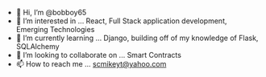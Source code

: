 - 👋 Hi, I’m @bobboy65
- 👀 I’m interested in ... React, Full Stack application development, Emerging Technologies
- 🌱 I’m currently learning ... Django, building off of my knowledge of Flask, SQLAlchemy
- 💞️ I’m looking to collaborate on ... Smart Contracts 
- 📫 How to reach me ... scmikeyt@yahoo.com

<!---
bobboy65/bobboy65 is a ✨ special ✨ repository because its `README.md` (this file) appears on your GitHub profile.
You can click the Preview link to take a look at your changes.
--->
